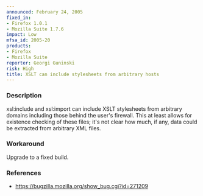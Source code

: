 ```yaml
---
announced: February 24, 2005
fixed_in:
- Firefox 1.0.1
- Mozilla Suite 1.7.6
impact: Low
mfsa_id: 2005-20
products:
- Firefox
- Mozilla Suite
reporter: Georgi Guninski
risk: High
title: XSLT can include stylesheets from arbitrary hosts
---
```


<h3>Description</h3>

<p>xsl:include and xsl:import can include XSLT stylesheets from arbitrary
domains including those behind the user's firewall. This at least allows
for existence checking of these files; it's not clear how
much, if any, data could be extracted from arbitrary XML files.</p>

<h3>Workaround</h3>

<p>Upgrade to a fixed build.</p>

<h3>References</h3>

<ul>
<li><a href="https://bugzilla.mozilla.org/show_bug.cgi?id=271209">
https://bugzilla.mozilla.org/show_bug.cgi?id=271209</a></li>
</ul>



